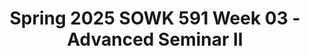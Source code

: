 ---
layout: single_embed_slide
title: "Spring 2025 SOWK 591 Week 03 - Advanced Seminar II"
presentation_id: 1n5cM0
slides:
  - slide_name: ../deck-1n5cM0-large-0.jpeg
    slide_thumbnail: ../deck-1n5cM0-thumb-0.jpeg
    slide_alt: "A slide from a presentation displays a circular emblem on the left. Text reads: 'Practicum Seminar II, Week 03 for SOWK 591.1.' Below, 'Jacob Campbell, Ph.D. LICSW at Heritage University.'"
  - slide_name: ../deck-1n5cM0-large-1.jpeg
    slide_thumbnail: ../deck-1n5cM0-thumb-1.jpeg
    slide_alt: "Agenda slide featuring 'Plan for week 03' with items: 'SLED: Practicum Supervision/Supervision Agendas,' 'Mindfulness activity,' and 'Practice Learning Reflection Group.' Learning objectives focus on peer experiences, analysis, mindfulness, and intentionality in practice."
  - slide_name: ../deck-1n5cM0-large-2.jpeg
    slide_thumbnail: ../deck-1n5cM0-thumb-2.jpeg
    slide_alt: "The slide displays the title 'Practicum Supervision/Supervision Agendas' and a button labeled 'Student Led Discussion' against a plain white background."
  - slide_name: ../deck-1n5cM0-large-3.jpeg
    slide_thumbnail: ../deck-1n5cM0-thumb-3.jpeg
    slide_alt: "A presentation slide emphasizes appreciating daily experiences to enhance social relationships and wellbeing. It suggests keeping a gratitude journal, including establishing a routine, considering small moments, and personal reflection. (O'Connell et al., 2018, p. 2441)"
  - slide_name: ../deck-1n5cM0-large-4.jpeg
    slide_thumbnail: ../deck-1n5cM0-thumb-4.jpeg
    slide_alt: "Text instructs to write about gratitude, set on a plain white background with the header '5-Minute Gratitude Free Write.'"
  - slide_name: ../deck-1n5cM0-large-5.jpeg
    slide_thumbnail: ../deck-1n5cM0-thumb-5.jpeg
    slide_alt: "Slide titled 'Practice Learning Reflection Group' outlines a group check-in question about support and a discussion on practicum experiences, client needs, and work with clients. Group norms emphasize respect, openness, engagement, and confidentiality. Background is white with a dark section on the right for the norms."
---